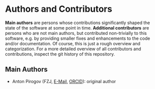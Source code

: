 # Authors and Contributors

**Main authors** are persons whose contributions significantly shaped 
the state of the software at some point in time. 
**Additional contributors** are persons who are not main authors,
but contributed non-trivially to this software,
e.g. by providing smaller fixes and enhancements to the code and/or documentation.
Of course, this is just a rough overview and categorization.
For a more detailed overview of all contributors and contributions,
inspect the git history of this repository.

## Main Authors
- Anton Pirogov (FZJ, [E-Mail](mailto:a.pirogov@fz-juelich.de), [ORCID](https://orcid.org/0000-0002-5077-7497)): original author

<!--
## Additional Contributions
We would also like to thank the following people for their contributions:

- Name (Affiliation, E-mail, ORCID):
Summary of contribution
-->
